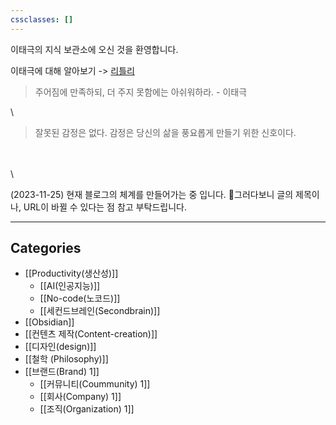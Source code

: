 ```yaml
---
cssclasses: []
---
```


이태극의 지식 보관소에 오신 것을 환영합니다.

이태극에 대해 알아보기 -> [리틀리](https://litt.ly/tagglee)

>주어짐에 만족하되, 더 주지 못함에는 아쉬워하라.
>\- 이태극

\
	

>잘못된 감정은 없다. 감정은 당신의 삶을 풍요롭게 만들기 위한 신호이다. 

\
\
\
	

(2023-11-25)
현재 블로그의 체계를 만들어가는 중 입니다. 
그러다보니 글의 제목이나, URL이 바뀔 수 있다는 점 참고 부탁드립니다. 

---

## Categories
- [[Productivity(생산성)]]
	- [[AI(인공지능)]]
	- [[No-code(노코드)]]
	- [[세컨드브레인(Secondbrain)]]
- [[Obsidian]]
- [[컨텐츠 제작(Content-creation)]]
- [[디자인(design)]]
- [[철학 (Philosophy)]]
- [[브랜드(Brand) 1]]
	- [[커뮤니티(Coummunity) 1]]
	- [[회사(Company) 1]]
	- [[조직(Organization) 1]]